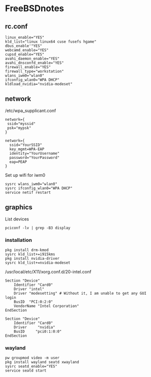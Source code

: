 # FreeBSDnotes

## rc.conf
```
linux_enable="YES"
kld_list="linux linux64 cuse fusefs hgame"
dbus_enable'"YES"
webcamd_enable="YES"
cupsd_enable="YES"
avahi_daemon_enable="YES"
avahi_dnsconfd_enable="YES"
firewall_enable="YES"
firewall_type="workstation"
wlans_iwm0="wlan0"
ifconfig_wlan0="WPA DHCP"
kldload_nvidia="nvidia-modeset"
```

## network


/etc/wpa_supplicant.conf
```
network={
 ssid="myssid" 
 psk="mypsk" 
}

network={
  ssid="YourSSID"
  key_mgmt=WPA-EAP
  identity="YourUsername"
  password="YourPassword"
  eap=PEAP
}
```
Set up wifi for iwm0
```
sysrc wlans_iwm0="wlan0"
sysrc ifconfig_wlan0="WPA DHCP"
service netif restart
```

## graphics
List devices
```
pciconf -lv | grep -B3 display
```

### installation
```
pkg install drm-kmod
sysrc kld_list+=i915kms
pkg install nvidia-driver
sysrc kld_list+=nvidia-modeset
```

/usr/local/etc/X11/xorg.conf.d/20-intel.conf
```
Section "Device"
    Identifier "Card0"
    Driver "intel"
    Driver "modesetting" # Without it, I am unable to get any GUI login
    BusID  "PCI:0:2:0"
    VendorName "Intel Corporation"
EndSection

Section "Device"
	Identifier "Card0"
	Driver     "nvidia"
	BusID     "pci0:1:0:0"
EndSection
```

### wayland

```
pw groupmod video -m user
pkg install wayland seatd xwayland
sysrc seatd_enable="YES"
service seatd start
```

